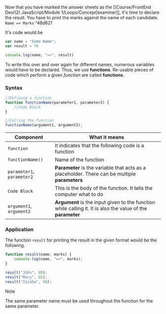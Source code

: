 Now that you have marked the answer sheets as the [[Course/FrontEnd Dev/(2) JavaScript/Module 1/Loops/Concept|examiner]], it's time to declare the result.
You have to print the marks against the name of each candidate.
`Name => Marks` ^48d621

It's code would be 
```js
var name = "Some Name";
var result = 70

console.log(name, "=>", result)
```

To write this over and over again for different names, numerous variables would have to be declared. Thus, we use **functions**.
Re-usable pieces of code which perform a given *function* are called **functions**.

### Syntax
```js
//Defining a function
function functionName(parameter1, parameter2) {
	//Code Block
}

//Calling the function
functionName(argument1, argument2);
```

| Component | What it means |
|--|--|
| `function` | It indicates that the following code is a function |
| `functionName()` | Name of the function |
| `parameter1`, `parameter2` | **Parameter** is the variable that acts as a placeholder. There can be multiple **parameters** |
| `Code Block` | This is the body of the function. It tells the computer what to do |
| `argument1`, `argument2` | **Argument** is the input given to the function while calling it. It is also the value of the **parameter** |

### Application
The function `result` for printing the result in the given format would be the following.
```js
function result(name, marks) {
	console.log(name, "=>", marks);
}

result("John", 80);
result("Mary", 65);
result("Isiaha", 90);
```

>[!note]
>The same parameter name must be used throughout the function for the same parameter.
